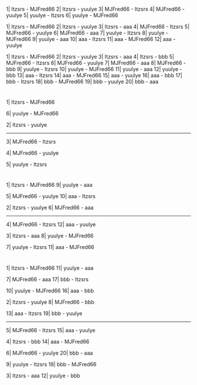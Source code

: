  1| Itzsrs           -         MJFred66
 2| Itzsrs           -           yuulye
 3| MJFred66         -           Itzsrs
 4| MJFred66         -           yuulye
 5| yuulye           -           Itzsrs
 6| yuulye           -         MJFred66

 1| Itzsrs           -         MJFred66
 2| Itzsrs           -           yuulye
 3| Itzsrs           -              aaa
 4| MJFred66         -           Itzsrs
 5| MJFred66         -           yuulye
 6| MJFred66         -              aaa
 7| yuulye           -           Itzsrs
 8| yuulye           -         MJFred66
 9| yuulye           -              aaa
10| aaa              -           Itzsrs
11| aaa              -         MJFred66
12| aaa              -           yuulye

 1| Itzsrs           -         MJFred66
 2| Itzsrs           -           yuulye
 3| Itzsrs           -              aaa
 4| Itzsrs           -              bbb
 5| MJFred66         -           Itzsrs
 6| MJFred66         -           yuulye
 7| MJFred66         -              aaa
 8| MJFred66         -              bbb
 9| yuulye           -           Itzsrs
10| yuulye           -         MJFred66
11| yuulye           -              aaa
12| yuulye           -              bbb
13| aaa              -           Itzsrs
14| aaa              -         MJFred66
15| aaa              -           yuulye
16| aaa              -              bbb
17| bbb              -           Itzsrs
18| bbb              -         MJFred66
19| bbb              -           yuulye
20| bbb              -              aaa

#
 1| Itzsrs           -         MJFred66

 6| yuulye           -         MJFred66

 2| Itzsrs           -           yuulye

---

 3| MJFred66         -           Itzsrs

 4| MJFred66         -           yuulye

 5| yuulye           -           Itzsrs
#
 1| Itzsrs           -         MJFred66
 9| yuulye           -              aaa

 5| MJFred66         -           yuulye
10| aaa              -           Itzsrs

 2| Itzsrs           -           yuulye
 6| MJFred66         -              aaa

---

 4| MJFred66         -           Itzsrs
12| aaa              -           yuulye

 3| Itzsrs           -              aaa
 8| yuulye           -         MJFred66

 7| yuulye           -           Itzsrs
11| aaa              -         MJFred66
#
 1| Itzsrs           -         MJFred66
11| yuulye           -              aaa

 7| MJFred66         -              aaa
17| bbb              -           Itzsrs

10| yuulye           -         MJFred66
16| aaa              -              bbb

 2| Itzsrs           -           yuulye
 8| MJFred66         -              bbb

13| aaa              -           Itzsrs
19| bbb              -           yuulye

---

 5| MJFred66         -           Itzsrs
15| aaa              -           yuulye

 4| Itzsrs           -              bbb
14| aaa              -         MJFred66

 6| MJFred66         -           yuulye
20| bbb              -              aaa

 9| yuulye           -           Itzsrs
18| bbb              -         MJFred66

 3| Itzsrs           -              aaa
12| yuulye           -              bbb
#
